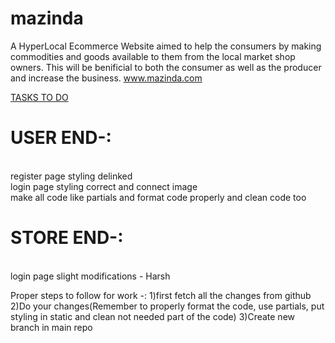 # mazinda
A HyperLocal Ecommerce Website aimed to help the consumers by making commodities and goods available to them from the local market shop owners.
This will be benificial to both the consumer as well as the producer and increase the business.
www.mazinda.com



<u>TASKS TO DO</u>
<br>

# USER END-:
<br>
register page styling delinked
<br>
login page styling correct and connect image
<br>
make all code like partials and format code properly and clean code too
<br>


# STORE END-:
<br>
login page slight modifications - Harsh
<br>



Proper steps to follow for work -:
1)first fetch all the changes from github
2)Do your changes(Remember to properly format the code, use partials, put styling in static and clean not needed part of the code)
3)Create new branch in main repo